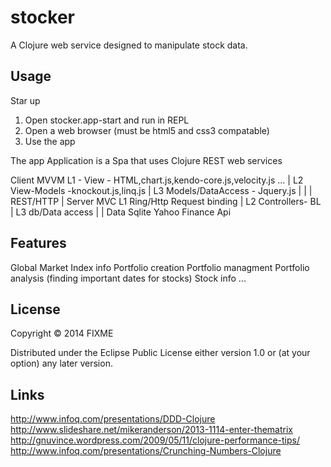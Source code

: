 ﻿# stocker

A Clojure web service designed to manipulate stock data.

## Usage

Star up 
1. Open stocker.app-start and run in REPL
2. Open a web browser (must be html5 and css3 compatable)
3. Use the app

The app
Application is a Spa that uses Clojure REST web services

Client MVVM
L1 - View - HTML,chart.js,kendo-core.js,velocity.js ...
	|
L2 View-Models -knockout.js,linq.js
	|
L3 Models/DataAccess - Jquery.js
|	|	|
    REST/HTTP
	|
Server MVC
L1  Ring/Http Request binding
	|
L2  Controllers- BL
	|
L3  db/Data access 
    |		|
Data Sqlite Yahoo Finance Api

## Features
Global Market Index info
Portfolio creation
Portfolio managment 
Portfolio analysis (finding important dates for stocks)
Stock info
...

## License

Copyright © 2014 FIXME

Distributed under the Eclipse Public License either version 1.0 or (at
your option) any later version.


## Links
http://www.infoq.com/presentations/DDD-Clojure
http://www.slideshare.net/mikeranderson/2013-1114-enter-thematrix
http://gnuvince.wordpress.com/2009/05/11/clojure-performance-tips/
http://www.infoq.com/presentations/Crunching-Numbers-Clojure